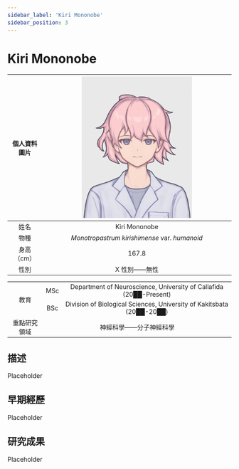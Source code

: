 ```yaml
---
sidebar_label: 'Kiri Mononobe'
sidebar_position: 3
---
```


# Kiri Mononobe

|個人資料圖片|<img src="https://raw.githubusercontent.com/Monoginryoso/ocwiki/3289a80599f3b1a7e2dab7d23ceb8b99be8d1734/static/img/mk-profile.svg" width="60%" />|
|:--:|:--:|
|姓名|Kiri Mononobe|
|物種|*Monotropastrum kirishimense* var. *humanoid*|
|身高（cm）|167.8|
|性別|X 性別——無性|
<table>
<tr>
    <td rowspan="2" align="center">教育<br/></td>
    <td align="center">MSc</td>
    <td align="center">Department of Neuroscience, University of Callafida (20██-Present)</td>
</tr>
<tr>
    <td align="center">BSc</td>
    <td align="center">Division of Biological Sciences, University of Kakitsbata (20██-20██)</td>
</tr>
<tr>
    <td align="center">重點研究領域</td>
    <td colspan="2" align="center">神經科學——分子神經科學</td>
</tr>
</table>

## 描述
  Placeholder

## 早期經歷
  Placeholder

## 研究成果
  Placeholder  

